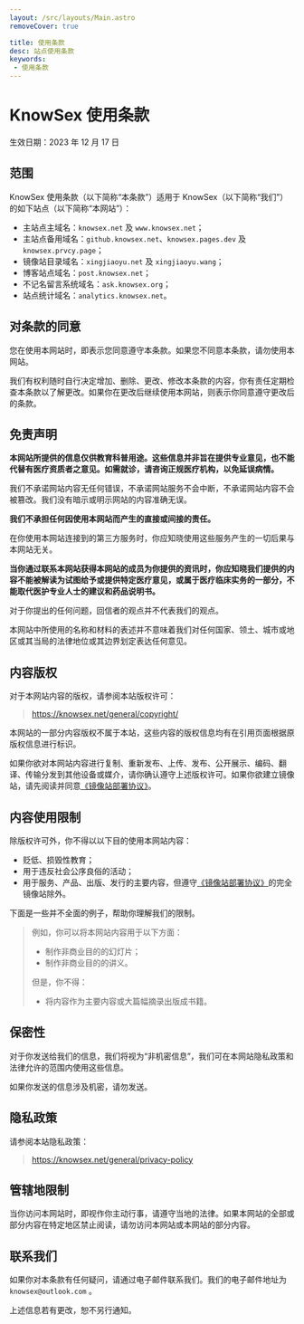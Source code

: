 ```yaml
---
layout: /src/layouts/Main.astro
removeCover: true

title: 使用条款
desc: 站点使用条款
keywords: 
 - 使用条款
---
```


# KnowSex 使用条款

生效日期：2023 年 12 月 17 日

## 范围
KnowSex 使用条款（以下简称“本条款”）适用于 KnowSex（以下简称“我们”）的如下站点（以下简称“本网站”）：

- 主站点主域名：`knowsex.net` 及 `www.knowsex.net`；
- 主站点备用域名：`github.knowsex.net`、`knowsex.pages.dev` 及 `knowsex.prvcy.page`；
- 镜像站目录域名：`xingjiaoyu.net` 及 `xingjiaoyu.wang`；
- 博客站点域名：`post.knowsex.net`；
- 不记名留言系统域名：`ask.knowsex.org`；
- 站点统计域名：`analytics.knowsex.net`。

## 对条款的同意
您在使用本网站时，即表示您同意遵守本条款。如果您不同意本条款，请勿使用本网站。

我们有权利随时自行决定增加、删除、更改、修改本条款的内容，你有责任定期检查本条款以了解更改。如果你在更改后继续使用本网站，则表示你同意遵守更改后的条款。

## 免责声明

**本网站所提供的信息仅供教育科普用途。这些信息并非旨在提供专业意见，也不能代替有医疗资质者之意见。如需就诊，请咨询正规医疗机构，以免延误病情。**

我们不承诺网站内容无任何错误，不承诺网站服务不会中断，不承诺网站内容不会被篡改。我们没有暗示或明示网站的内容准确无误。

**我们不承担任何因使用本网站而产生的直接或间接的责任。**

在你使用本网站连接到的第三方服务时，你应知晓使用这些服务产生的一切后果与本网站无关。

**当你通过联系本网站获得本网站的成员为你提供的资讯时，你应知晓我们提供的内容不能被解读为试图给予或提供特定医疗意见，或属于医疗临床实务的一部分，不能取代医护专业人士的建议和药品说明书。**

对于你提出的任何问题，回信者的观点并不代表我们的观点。

本网站中所使用的名称和材料的表述并不意味着我们对任何国家、领土、城市或地区或其当局的法律地位或其边界划定表达任何意见。

## 内容版权

对于本网站内容的版权，请参阅本站版权许可：

> https://knowsex.net/general/copyright/

本网站的一部分内容版权不属于本站，这些内容的版权信息均有在引用页面根据原版权信息进行标识。

如果你欲对本网站内容进行复制、重新发布、上传、发布、公开展示、编码、翻译、传输分发到其他设备或媒介，请你确认遵守上述版权许可。如果你欲建立镜像站，请先阅读并同意[《镜像站部署协议》](https://github.com/knowsex/knowsex.github.io/blob/main/mirror-license.md)。

## 内容使用限制

除版权许可外，你不得以以下目的使用本网站内容：

- 贬低、损毁性教育；
- 用于违反社会公序良俗的活动；
- 用于服务、产品、出版、发行的主要内容，但遵守[《镜像站部署协议》](https://github.com/knowsex/knowsex.github.io/blob/main/mirror-license.md)的完全镜像站除外。

下面是一些并不全面的例子，帮助你理解我们的限制。

> 例如，你可以将本网站内容用于以下方面：
> 
> - 制作非商业目的的幻灯片；
> - 制作非商业目的的讲义。
> 
> 但是，你不得：
> 
> - 将内容作为主要内容或大篇幅摘录出版成书籍。

## 保密性

对于你发送给我们的信息，我们将视为“非机密信息”，我们可在本网站隐私政策和法律允许的范围内使用这些信息。

如果你发送的信息涉及机密，请勿发送。

## 隐私政策

请参阅本站隐私政策：
> https://knowsex.net/general/privacy-policy

## 管辖地限制

当你访问本网站时，即视作你主动行事，请遵守当地的法律。如果本网站的全部或部分内容在特定地区禁止阅读，请勿访问本网站或本网站的部分内容。

## 联系我们
如果你对本条款有任何疑问，请通过电子邮件联系我们。我们的电子邮件地址为 `knowsex@outlook.com` 。

上述信息若有更改，恕不另行通知。

